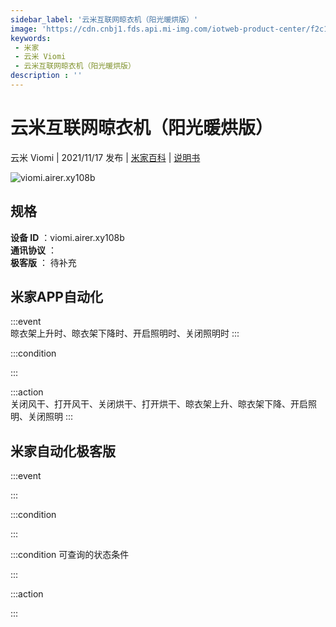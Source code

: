 ```yaml
---
sidebar_label: '云米互联网晾衣机（阳光暖烘版）'
image: 'https://cdn.cnbj1.fds.api.mi-img.com/iotweb-product-center/f2c1b3d6bae5d0a36324d6816b9e491a_1634186773195.png?GalaxyAccessKeyId=AKVGLQWBOVIRQ3XLEW&Expires=9223372036854775807&Signature=i28qkbMNbsS6hnkIjerQ3IFYiAg='
keywords: 
 - 米家
 - 云米 Viomi
 - 云米互联网晾衣机（阳光暖烘版）
description : ''
---
```

# 云米互联网晾衣机（阳光暖烘版）

云米 Viomi | 2021/11/17 发布 | [米家百科](https://home.mi.com/webapp/content/baike/product/index.html?model=viomi.airer.xy108b) | [说明书](https://home.mi.com/views/introduction.html?model=viomi.airer.xy108b&region=cn)

![viomi.airer.xy108b](https://cdn.cnbj1.fds.api.mi-img.com/iotweb-product-center/f2c1b3d6bae5d0a36324d6816b9e491a_1634186773195.png?GalaxyAccessKeyId=AKVGLQWBOVIRQ3XLEW&Expires=9223372036854775807&Signature=i28qkbMNbsS6hnkIjerQ3IFYiAg=)

## 规格  
> 
**设备 ID** ：viomi.airer.xy108b  
**通讯协议** ：  
**极客版**  ： 待补充 


## 米家APP自动化  

:::event  
晾衣架上升时、晾衣架下降时、开启照明时、关闭照明时
:::

:::condition  

:::

:::action   
关闭风干、打开风干、关闭烘干、打开烘干、晾衣架上升、晾衣架下降、开启照明、关闭照明
:::

## 米家自动化极客版  

:::event  

:::

:::condition  

:::

:::condition 可查询的状态条件  

:::

:::action  

:::

        
